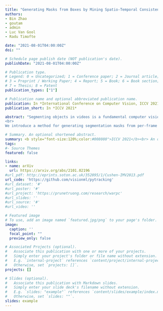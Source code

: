 ```yaml
---
title: "Generating Masks from Boxes by Mining Spatio-Temporal Consistencies in Videos"
authors:
- Bin Zhao
- goutam
- admin
- Luc Van Gool
- Radu Timofte

date: "2021-08-01T04:00:00Z"
doi: ""

# Schedule page publish date (NOT publication's date).
publishDate: "2021-08-01T04:00:00Z"

# Publication type.
# Legend: 0 = Uncategorized; 1 = Conference paper; 2 = Journal article;
# 3 = Preprint / Working Paper; 4 = Report; 5 = Book; 6 = Book section;
# 7 = Thesis; 8 = Patent
publication_types: ["1"]

# Publication name and optional abbreviated publication name.
publication: In *International Conference on Computer Vision, ICCV 2021*
publication_short: In *ICCV 2021*

abstract: "Segmenting objects in videos is a fundamental computer vision task. The current deep learning based paradigm offers a powerful, but data-hungry solution. However, current datasets are limited by the cost and human effort of annotating object masks in videos. This effectively limits the performance and generalization capabilities of existing video segmentation methods. To address this issue, we explore weaker form of bounding box annotations.
<br>
We introduce a method for generating segmentation masks from per-frame bounding box annotations in videos. To this end, we propose a spatio-temporal aggregation module that effectively mines consistencies in the object and background appearance across multiple frames. We use our resulting accurate masks for weakly supervised training of video object segmentation (VOS) networks. We generate segmentation masks for large scale tracking datasets, using only their bounding box annotations. The additional data provides substantially better generalization performance leading to state-of-the-art results in both the VOS and more challenging tracking domain."

# Summary. An optional shortened abstract.
summary: <b style="font-size:120%;color:#008080">ICCV 2021</b><br> An optimization-based architecture for converting video bounding box annotations to segmentation masks.
tags:
#- Source Themes
featured: false

links:
- name: arXiv
  url: https://arxiv.org/abs/2101.02196
#url_pdf: http://eprints.soton.ac.uk/352095/1/Cushen-IMV2013.pdf
url_code: 'https://github.com/visionml/pytracking'
#url_dataset: '#'
#url_poster: '#'
#url_project: 'https://prunetruong.com/research/warpc'
#url_slides: ''
#url_source: '#'
#url_video: ''

# Featured image
# To use, add an image named `featured.jpg/png` to your page's folder. 
image:
  caption: ''
  focal_point: ""
  preview_only: false

# Associated Projects (optional).
#   Associate this publication with one or more of your projects.
#   Simply enter your project's folder or file name without extension.
#   E.g. `internal-project` references `content/project/internal-project/index.md`.
#   Otherwise, set `projects: []`.
projects: []

# Slides (optional).
#   Associate this publication with Markdown slides.
#   Simply enter your slide deck's filename without extension.
#   E.g. `slides: "example"` references `content/slides/example/index.md`.
#   Otherwise, set `slides: ""`.
slides: example
---
```



